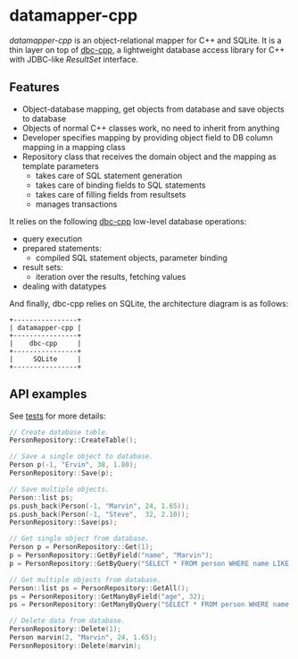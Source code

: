 # datamapper-cpp

*datamapper-cpp* is an object-relational mapper for C++ and SQLite. It is a thin layer on top of
[dbc-cpp](https://github.com/mrts/datamapper-cpp), a lightweight database access library
for C++ with JDBC-like *ResultSet* interface. 

## Features

- Object-database mapping, get objects from database and save objects to database
- Objects of normal C++ classes work, no need to inherit from anything
- Developer specifies mapping by providing object field to DB column mapping in a mapping class
- Repository class that receives the domain object and the mapping as template parameters
  - takes care of SQL statement generation
  - takes care of binding fields to SQL statements
  - takes care of filling fields from resultsets
  - manages transactions
  
It relies on the following [dbc-cpp](https://github.com/mrts/datamapper-cpp) low-level database operations:
- query execution
- prepared statements:
  - compiled SQL statement objects, parameter binding
- result sets:
  - iteration over the results, fetching values
- dealing with datatypes

And finally, dbc-cpp relies on SQLite, the architecture diagram is as follows:

```
+----------------+
| datamapper-cpp |
+----------------+
|    dbc-cpp     |
+----------------+
|     SQLite     |
+----------------+
```

## API examples

See [tests](https://github.com/mrts/datamapper-cpp/blob/master/test/src/main.cpp) for more details:

```c++
// Create database table.
PersonRepository::CreateTable();

// Save a single object to database.
Person p(-1, "Ervin", 38, 1.80);
PersonRepository::Save(p);

// Save multiple objects.
Person::list ps;
ps.push_back(Person(-1, "Marvin", 24, 1.65));
ps.push_back(Person(-1, "Steve",  32, 2.10));
PersonRepository::Save(ps);

// Get single object from database.
Person p = PersonRepository::Get(1);
p = PersonRepository::GetByField("name", "Marvin");
p = PersonRepository::GetByQuery("SELECT * FROM person WHERE name LIKE '%vin'");

// Get multiple objects from database.
Person::list ps = PersonRepository::GetAll();
ps = PersonRepository::GetManyByField("age", 32);
ps = PersonRepository::GetManyByQuery("SELECT * FROM person WHERE name LIKE '%vin'");

// Delete data from database.
PersonRepository::Delete(1);
Person marvin(2, "Marvin", 24, 1.65);
PersonRepository::Delete(marvin);
```
